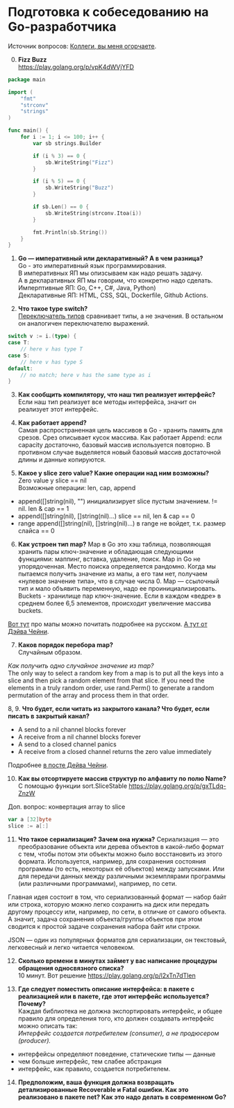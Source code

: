 # Подготовка к собеседованию на Go-разработчика

Источник вопросов: [Коллеги, вы меня огорчаете](https://habr.com/ru/company/oleg-bunin/blog/521582/).

0. **Fizz Buzz**  
https://play.golang.org/p/vpK4dWVjYFD

```go
package main

import (
	"fmt"
	"strconv"
	"strings"
)

func main() {
	for i := 1; i <= 100; i++ {
		var sb strings.Builder

		if (i % 3) == 0 {
			sb.WriteString("Fizz")
		}

		if (i % 5) == 0 {
			sb.WriteString("Buzz")
		}

		if sb.Len() == 0 {
			sb.WriteString(strconv.Itoa(i))
		}

		fmt.Println(sb.String())
	}
}

```

1. **Go — императивный или декларативный? А в чем разница?**  
Go - это императивный язык программирования.  
В императивных ЯП мы опизсываем как надо решать задачу.  
А в декларативных ЯП мы говорим, что конкретно надо сделать.
Имперптивные ЯП: Go, C++, C#, Java, Python)  
Декларативные ЯП: HTML, CSS, SQL, Dockerfile, Github Actions.

2. **Что такое type switch?**  
[Переключатель типов](https://tour.golang.org/methods/16) сравнивает типы, а не значения. В остальном он аналогичен переключателю выражений.

```go
switch v := i.(type) {
case T:
    // here v has type T
case S:
    // here v has type S
default:
    // no match; here v has the same type as i
}
```  

3. **Как сообщить компилятору, что наш тип реализует интерфейс?**  
Если наш тип реализует все методы интерфейса, значит он реализует этот интерфейс.

4. **Как работает append?**  
Самая распространенная цель массивов в Go - хранить память для срезов. Срез описывает кусок массива.
Как работает Append: если capacity достаточно, базовый массив используется повторно. В противном случае выделяется новый базовый массив достаточной длины и данные копируются.

5. **Какое у slice zero value? Какие операции над ним возможны?**  
Zero value у slice == nil  
Возможные операции: len, cap, append  
- append([]string(nil), "") инициализирует slice пустым значением. != nil. len & cap == 1  
- append([]string(nil), []string(nil)...) slice == nil, len & cap == 0  
- range append([]string(nil), []string(nil)...) в range не войдет, т.к. размер слайса == 0  


6. **Как устроен тип map?**
Map в Go это хэш таблица, позволяющая хранить пары ключ-значение и обладающая следующими функциями: маппинг, вставка, удаление, поиск.  Map in Go не упорядоченная. Место поиска определяется рандомно. Когда мы пытаемся получить значение из мапы, а его там нет, получаем «нулевое значение типа», что в случае числа 0. Map — ссылочный тип и мало объявить переменную, надо ее проинициализировать.  
Buckets - хранилище пар ключ-значение. Если в каждом «ведре» в среднем более 6,5 элементов, происходит увеличение массива buckets.  

[Вот тут](https://habr.com/ru/post/457728/) про мапы можно почитать подробнее на русском.
[А тут от Дэйва Чейни](https://dave.cheney.net/2018/05/29/how-the-go-runtime-implements-maps-efficiently-without-generics).


7. **Каков порядок перебора map?**  
Случайным образом.  

*Как получить одно случайное значение из map?*  
The only way to select a random key from a map is to put all the keys into a slice and then pick a random element from that slice. If you need the elements in a truly random order, use rand.Perm() to generate a random permutation of the array and process them in that order.  


8, 9. **Что будет, если читать из закрытого канала? Что будет, если писать в закрытый канал?**  
- A send to a nil channel blocks forever
- A receive from a nil channel blocks forever
- A send to a closed channel panics
- A receive from a closed channel returns the zero value immediately  

Подробнее [в посте Дейва Чейни](https://dave.cheney.net/2014/03/19/channel-axioms).

10. **Как вы отсортируете массив структур по алфавиту по полю Name?**  
С помощью функции sort.SliceStable https://play.golang.org/p/gxTLdq-ZnzW  

Доп. вопрос: конвертация array to slice 
```go
var a [32]byte 
slice := a[:]
```

11. **Что такое сериализация? Зачем она нужна?**
Сериализация — это преобразование объекта или дерева объектов в какой-либо формат с тем, чтобы потом эти объекты можно было восстановить из этого формата. Используется, например, для сохранения состояния программы (то есть, некоторых её объектов) между запусками. Или для передачи данных между различными экземплярами программы (или различными программами), например, по сети.  

Главная идея состоит в том, что сериализованный формат — набор байт или строка, которую можно легко сохранить на диск или передать другому процессу или, например, по сети, в отличие от самого объекта. А значит, задача сохранения объекта/группы объектов при этом сводится к простой задаче сохранения набора байт или строки.  

JSON — один из популярных форматов для сериализации, он текстовый, легковесный и легко читается человеком.  

12. **Сколько времени в минутах займет у вас написание процедуры обращения односвязного списка?**  
10 минут. Вот решение https://play.golang.org/p/l2xTn7dTlen


13. **Где следует поместить описание интерфейса: в пакете с реализацией или в пакете, где этот интерфейс используется? Почему?**  
Каждая библиотека не должна экспортировать интерфейс, и общее правило для определения того, кто должен создавать интерфейс можно описать так:  
*Интерфейс создается потребителем (consumer), а не продюсером (producer).*  

- интерфейсы определяют поведение, статические типы — данные  
- чем больше интерфейс, тем слабее абстракция  
- интерфейс, как правило, создается потребителем.  


14. **Предположим, ваша функция должна возвращать детализированные Recoverable и Fatal ошибки. Как это реализовано в пакете net? Как это надо делать в современном Go?**  



